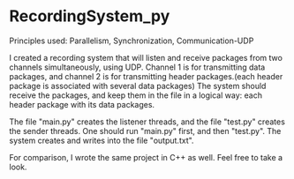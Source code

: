 # RecordingSystem_py
Principles used: Parallelism, Synchronization, Communication-UDP

I created a recording system that will listen and receive packages from two channels simultaneously, using UDP.
Channel 1 is for transmitting data packages, and channel 2 is for transmitting header packages.(each header package is associated with several data packages)
The system should receive the packages, and keep them in the file in a logical way: each header package with its data packages.

The file "main.py" creates the listener threads, and the file "test.py" creates the sender threads. 
One should run "main.py" first, and then "test.py".
The system creates and writes into the file "output.txt".

For comparison, I wrote the same project in C++ as well. Feel free to take a look.
